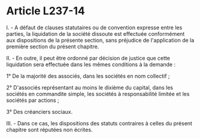 # Article L237-14

I. - A défaut de clauses statutaires ou de convention expresse entre les parties, la liquidation de la société dissoute est effectuée conformément aux dispositions de la présente section, sans préjudice de l'application de la première section du présent chapitre.

II. - En outre, il peut être ordonné par décision de justice que cette liquidation sera effectuée dans les mêmes conditions à la demande :

1° De la majorité des associés, dans les sociétés en nom collectif ;

2° D'associés représentant au moins le dixième du capital, dans les sociétés en commandite simple, les sociétés à responsabilité limitée et les sociétés par actions ;

3° Des créanciers sociaux.

III. - Dans ce cas, les dispositions des statuts contraires à celles du présent chapitre sont réputées non écrites.

